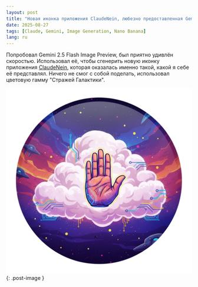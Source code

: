 ```yaml
---
layout: post
title: "Новая иконка приложения ClaudeNein, любезно предоставленная Gemini 2.5 Flash Image Preview"
date: 2025-08-27
tags: [Claude, Gemini, Image Generation, Nano Banana]
lang: ru
---
```

Попробовал Gemini 2.5 Flash Image Preview, был приятно удивлён скоростью. Использовал её, чтобы сгенерить новую иконку приложения [ClaudeNein](https://github.com/forketyfork/claude-nein), которая оказалась именно такой, какой я себе её представлял. Ничего не смог с собой поделать, использовал цветовую гамму "Стражей Галактики".

![ClaudeNein app icon](/img/ClaudeNein-new.png){: .post-image }
